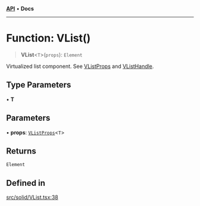 [**API**](../../API.md) • **Docs**

***

# Function: VList()

> **VList**\<`T`\>(`props`): `Element`

Virtualized list component. See [VListProps](../interfaces/VListProps.md) and [VListHandle](../interfaces/VListHandle.md).

## Type Parameters

• **T**

## Parameters

• **props**: [`VListProps`](../interfaces/VListProps.md)\<`T`\>

## Returns

`Element`

## Defined in

[src/solid/VList.tsx:38](https://github.com/inokawa/virtua/blob/cde6b757a74b1e8c69e920fc596425ef39738abf/src/solid/VList.tsx#L38)
